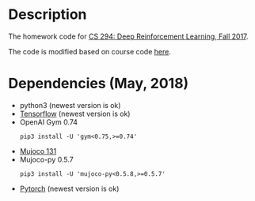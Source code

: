 # Description
The homework code for [CS 294: Deep Reinforcement Learning, Fall 2017](http://rll.berkeley.edu/deeprlcourse/).

The code is modified based on course code [here](https://github.com/berkeleydeeprlcourse/homework).

# Dependencies (May, 2018)
- python3 (newest version is ok)
- [Tensorflow](https://www.tensorflow.org/install/) (newest version is ok)
- OpenAI Gym 0.74
    ```
    pip3 install -U 'gym<0.75,>=0.74'
    ```
- [Mujoco 131](http://www.mujoco.org/)
- Mujoco-py 0.5.7
    ```
    pip3 install -U 'mujoco-py<0.5.8,>=0.5.7'
    ```
- [Pytorch](https://pytorch.org/) (newest version is ok)
